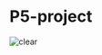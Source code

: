 # P5-project
![clear](https://user-images.githubusercontent.com/70358741/94520997-1fa3d780-01e2-11eb-9c63-02dce31d1677.jpg)
